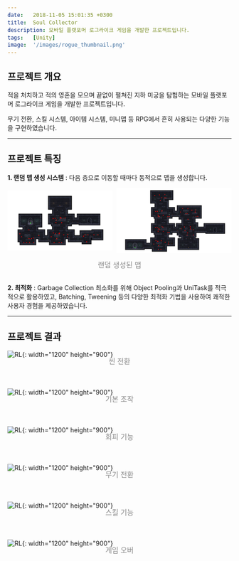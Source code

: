 ```yaml
---
date:   2018-11-05 15:01:35 +0300
title:  Soul Collector
description: 모바일 플랫포머 로그라이크 게임을 개발한 프로젝트입니다.
tags:   [Unity]
image:  '/images/rogue_thumbnail.png'
---
```


## 프로젝트 개요

적을 처치하고 적의 영혼을 모으며 끝없이 펼쳐진 지하 미궁을 탐험하는 모바일 플랫포머 로그라이크 게임을 개발한 프로젝트입니다. 

무기 전환, 스킬 시스템, 아이템 시스템, 미니맵 등 RPG에서 흔히 사용되는 다양한 기능을 구현하였습니다.

***

## 프로젝트 특징

**1. 랜덤 맵 생성 시스템** : 다음 층으로 이동할 때마다 동적으로 맵을 생성합니다.

<div style="display: flex; justify-content: center; align-items: center;">
    <div style="text-align: center; margin-right: 10px;">
        <img src="/images/map1.png" alt="RL" style="max-width: 100%; height: auto;">
    </div>
    <div style="text-align: center;">
        <img src="/images/map2.png" alt="RL" style="max-width: 100%; height: auto;">
    </div>
</div>

<div style="text-align: center; color: #888888; font-size: 16px; margin-top: 10px; margin-bottom: 30px">
  랜덤 생성된 맵
</div>

**2. 최적화** : Garbage Collection 최소화를 위해 Object Pooling과 UniTask를 적극적으로 활용하였고, Batching, Tweening 등의 다양한 최적화 기법을 사용하여 쾌적한 사용자 경험을 제공하였습니다.

***

## 프로젝트 결과

![RL](/images/rogue2.gif){: width="1200" height="900"}
<div style="text-align: center; color: #888888; font-size: 16px; margin-top: -20px; margin-bottom: 50px">
  씬 전환
</div>

![RL](/images/rogue3.gif){: width="1200" height="900"}
<div style="text-align: center; color: #888888; font-size: 16px; margin-top: -20px; margin-bottom: 50px">
  기본 조작
</div>

![RL](/images/rogue1.gif){: width="1200" height="900"}
<div style="text-align: center; color: #888888; font-size: 16px; margin-top: -20px; margin-bottom: 50px">
  회피 기능
</div>

![RL](/images/rogue4.gif){: width="1200" height="900"}
<div style="text-align: center; color: #888888; font-size: 16px; margin-top: -20px; margin-bottom: 50px">
  무기 전환
</div>

![RL](/images/rogue5.gif){: width="1200" height="900"}
<div style="text-align: center; color: #888888; font-size: 16px; margin-top: -20px; margin-bottom: 50px">
  스킬 기능
</div>

![RL](/images/rogue6.gif){: width="1200" height="900"}
<div style="text-align: center; color: #888888; font-size: 16px; margin-top: -20px; margin-bottom: 50px">
  게임 오버
</div>



